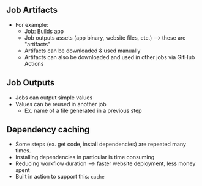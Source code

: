 ## Job Artifacts
* For example:
    * Job: Builds app
    * Job outputs assets (app binary, website files, etc.) --> these are "artifacts"
    * Artifacts can be downloaded & used manually 
    * Artifacts can also be downloaded and used in other jobs via GitHub Actions

## Job Outputs
* Jobs can output simple values
* Values can be reused in another job
    * Ex. name of a file generated in a previous step

## Dependency caching
* Some steps (ex. get code, install dependencies) are repeated many times. 
* Installing dependencies in particular is time consuming
* Reducing workflow duration --> faster website deployment, less money spent
* Built in action to support this: `cache`